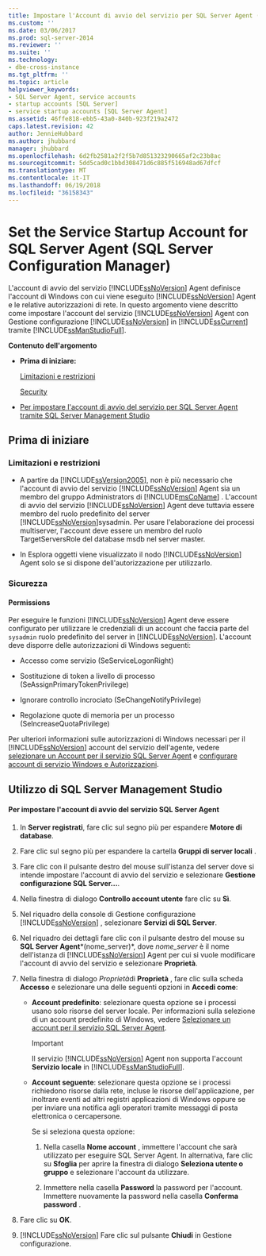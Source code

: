 ```yaml
---
title: Impostare l'Account di avvio del servizio per SQL Server Agent (Gestione configurazione SQL Server) | Documenti Microsoft
ms.custom: ''
ms.date: 03/06/2017
ms.prod: sql-server-2014
ms.reviewer: ''
ms.suite: ''
ms.technology:
- dbe-cross-instance
ms.tgt_pltfrm: ''
ms.topic: article
helpviewer_keywords:
- SQL Server Agent, service accounts
- startup accounts [SQL Server]
- service startup accounts [SQL Server Agent]
ms.assetid: 46ffe818-ebb5-43a0-840b-923f219a2472
caps.latest.revision: 42
author: JennieHubbard
ms.author: jhubbard
manager: jhubbard
ms.openlocfilehash: 6d2fb2581a2f2f5b7d851323290665af2c23b8ac
ms.sourcegitcommit: 5dd5cad0c1bbd308471d6c885f516948ad67dfcf
ms.translationtype: MT
ms.contentlocale: it-IT
ms.lasthandoff: 06/19/2018
ms.locfileid: "36158343"
---
```

# <a name="set-the-service-startup-account-for-sql-server-agent-sql-server-configuration-manager"></a>Set the Service Startup Account for SQL Server Agent (SQL Server Configuration Manager)
  L'account di avvio del servizio [!INCLUDE[ssNoVersion](../../includes/ssnoversion-md.md)] Agent definisce l'account di Windows con cui viene eseguito [!INCLUDE[ssNoVersion](../../includes/ssnoversion-md.md)] Agent e le relative autorizzazioni di rete. In questo argomento viene descritto come impostare l'account del servizio [!INCLUDE[ssNoVersion](../../includes/ssnoversion-md.md)] Agent con Gestione configurazione [!INCLUDE[ssNoVersion](../../includes/ssnoversion-md.md)] in [!INCLUDE[ssCurrent](../../includes/sscurrent-md.md)] tramite [!INCLUDE[ssManStudioFull](../../includes/ssmanstudiofull-md.md)].  
  
 **Contenuto dell'argomento**  
  
-   **Prima di iniziare:**  
  
     [Limitazioni e restrizioni](#Restrictions)  
  
     [Security](#Security)  
  
-   [Per impostare l'account di avvio del servizio per SQL Server Agent tramite SQL Server Management Studio](#SSMSProcedure)  
  
##  <a name="BeforeYouBegin"></a> Prima di iniziare  
  
###  <a name="Restrictions"></a> Limitazioni e restrizioni  
  
-   A partire da [!INCLUDE[ssVersion2005](../../includes/ssversion2005-md.md)], non è più necessario che l'account di avvio del servizio [!INCLUDE[ssNoVersion](../../includes/ssnoversion-md.md)] Agent sia un membro del gruppo Administrators di [!INCLUDE[msCoName](../../includes/msconame-md.md)] . L'account di avvio del servizio [!INCLUDE[ssNoVersion](../../includes/ssnoversion-md.md)] Agent deve tuttavia essere membro del ruolo predefinito del server [!INCLUDE[ssNoVersion](../../includes/ssnoversion-md.md)]sysadmin. Per usare l'elaborazione dei processi multiserver, l'account deve essere un membro del ruolo TargetServersRole del database msdb nel server master.  
  
-   In Esplora oggetti viene visualizzato il nodo [!INCLUDE[ssNoVersion](../../includes/ssnoversion-md.md)] Agent solo se si dispone dell'autorizzazione per utilizzarlo.  
  
###  <a name="Security"></a> Sicurezza  
  
####  <a name="Permissions"></a> Permissions  
 Per eseguire le funzioni [!INCLUDE[ssNoVersion](../../includes/ssnoversion-md.md)] Agent deve essere configurato per utilizzare le credenziali di un account che faccia parte del `sysadmin` ruolo predefinito del server in [!INCLUDE[ssNoVersion](../../includes/ssnoversion-md.md)]. L'account deve disporre delle autorizzazioni di Windows seguenti:  
  
-   Accesso come servizio (SeServiceLogonRight)  
  
-   Sostituzione di token a livello di processo (SeAssignPrimaryTokenPrivilege)  
  
-   Ignorare controllo incrociato (SeChangeNotifyPrivilege)  
  
-   Regolazione quote di memoria per un processo (SeIncreaseQuotaPrivilege)  
  
 Per ulteriori informazioni sulle autorizzazioni di Windows necessari per il [!INCLUDE[ssNoVersion](../../includes/ssnoversion-md.md)] account del servizio dell'agente, vedere [selezionare un Account per il servizio SQL Server Agent](select-an-account-for-the-sql-server-agent-service.md) e [configurare account di servizio Windows e Autorizzazioni](../../database-engine/configure-windows/configure-windows-service-accounts-and-permissions.md).  
  
##  <a name="SSMSProcedure"></a> Utilizzo di SQL Server Management Studio  
  
#### <a name="to-set-the-service-startup-account-for-sql-server-agent"></a>Per impostare l'account di avvio del servizio SQL Server Agent  
  
1.  In **Server registrati**, fare clic sul segno più per espandere **Motore di database**.  
  
2.  Fare clic sul segno più per espandere la cartella **Gruppi di server locali** .  
  
3.  Fare clic con il pulsante destro del mouse sull'istanza del server dove si intende impostare l'account di avvio del servizio e selezionare **Gestione configurazione SQL Server...**.  
  
4.  Nella finestra di dialogo **Controllo account utente** fare clic su **Sì**.  
  
5.  Nel riquadro della console di Gestione configurazione [!INCLUDE[ssNoVersion](../../includes/ssnoversion-md.md)] , selezionare **Servizi di SQL Server**.  
  
6.  Nel riquadro dei dettagli fare clic con il pulsante destro del mouse su **SQL Server Agent***(nome_server)*, dove *nome_server* è il nome dell'istanza di [!INCLUDE[ssNoVersion](../../includes/ssnoversion-md.md)] Agent per cui si vuole modificare l'account di avvio del servizio e selezionare **Proprietà**.  
  
7.  Nella finestra di dialogo *Proprietà*di **Proprietà** , fare clic sulla scheda **Accesso** e selezionare una delle seguenti opzioni in **Accedi come**:  
  
    -   **Account predefinito**: selezionare questa opzione se i processi usano solo risorse del server locale. Per informazioni sulla selezione di un account predefinito di Windows, vedere [Selezionare un account per il servizio SQL Server Agent](http://msdn.microsoft.com/library/ms191543.aspx).  
  
        > [!IMPORTANT]  
        >  Il servizio [!INCLUDE[ssNoVersion](../../includes/ssnoversion-md.md)] Agent non supporta l'account **Servizio locale** in [!INCLUDE[ssManStudioFull](../../includes/ssmanstudiofull-md.md)].  
  
    -   **Account seguente**: selezionare questa opzione se i processi richiedono risorse dalla rete, incluse le risorse dell'applicazione, per inoltrare eventi ad altri registri applicazioni di Windows oppure se per inviare una notifica agli operatori tramite messaggi di posta elettronica o cercapersone.  
  
         Se si seleziona questa opzione:  
  
        1.  Nella casella **Nome account** , immettere l'account che sarà utilizzato per eseguire SQL Server Agent. In alternativa, fare clic su **Sfoglia** per aprire la finestra di dialogo **Seleziona utente o gruppo** e selezionare l'account da utilizzare.  
  
        2.  Immettere nella casella **Password** la password per l'account. Immettere nuovamente la password nella casella **Conferma password** .  
  
8.  Fare clic su **OK**.  
  
9. [!INCLUDE[ssNoVersion](../../includes/ssnoversion-md.md)] Fare clic sul pulsante **Chiudi** in Gestione configurazione.  
  
  